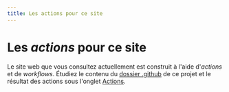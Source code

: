 ```yaml
---
title: Les actions pour ce site
---
```


# Les _actions_ pour ce site

Le site web que vous consultez actuellement est construit à l'aide
d'_actions_ et de _workflows_. Étudiez le contenu du [dossier .github](https://github.com/heia-fr/devops-website/tree/main/.github)
de ce projet et le résultat des actions sous l'onglet [Actions](https://github.com/heia-fr/devops-website/actions).